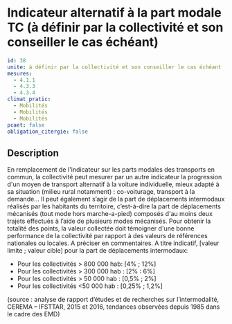 # Indicateur alternatif à la part modale TC (à définir par la collectivité et son conseiller le cas échéant)
```yaml
id: 38
unite: à définir par la collectivité et son conseiller le cas échéant
mesures:
  - 4.1.1
  - 4.3.3
  - 4.3.4
climat_pratic:
  - Mobilités
  - Mobilités
  - Mobilités
pcaet: false
obligation_citergie: false
```
## Description
En remplacement de l'indicateur sur les parts modales des transports en commun, la collectivité peut mesurer par un autre indicateur la progression d'un moyen de transport alternatif à la voiture individuelle, mieux adapté à sa situation (milieu rural notamment) : co-voiturage, transport à la demande... Il peut également s’agir de la part de déplacements intermodaux réalisés par les habitants du territoire, c’est-à-dire la part de déplacements mécanisés (tout mode hors marche-a-pied)  composés d'au moins deux trajets effectués à l’aide de plusieurs modes mécanisés. Pour obtenir la totalité des points, la valeur collectée doit témoigner d'une bonne performance de la collectivité par rapport à des valeurs de références nationales ou locales. A préciser en commentaires.
A titre indicatif,  [valeur limite ; valeur cible] pour la part de déplacements intermodaux: 
- Pour les collectivités > 800 000 hab: [4% ; 12%]
- Pour les collectivités > 300 000 hab :  [2% : 6%]
- Pour les collectivités > 50 000 hab : [0,5% ; 2%]
- Pour les collectivités <50 000 hab : [0,25% ; 1,2%]

(source : analyse de rapport d’études et de recherches sur l’intermodalité, CEREMA – IFSTTAR, 2015 et 2016, tendances observées depuis 1985 dans le cadre des EMD)



